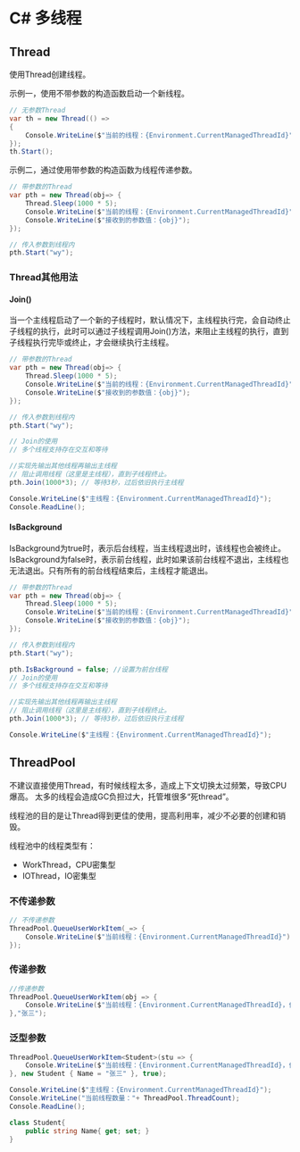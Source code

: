 # C# 多线程

## Thread

使用Thread创建线程。

示例一，使用不带参数的构造函数启动一个新线程。

```csharp
// 无参数Thread
var th = new Thread(() =>
{
    Console.WriteLine($"当前的线程：{Environment.CurrentManagedThreadId}");
});
th.Start();
```



示例二，通过使用带参数的构造函数为线程传递参数。

```csharp
// 带参数的Thread
var pth = new Thread(obj=> {
    Thread.Sleep(1000 * 5);
    Console.WriteLine($"当前的线程：{Environment.CurrentManagedThreadId}");
    Console.WriteLine($"接收到的参数值：{obj}");
});

// 传入参数到线程内
pth.Start("wy");
```



### Thread其他用法

#### Join()

当一个主线程启动了一个新的子线程时，默认情况下，主线程执行完，会自动终止子线程的执行，此时可以通过子线程调用Join()方法，来阻止主线程的执行，直到子线程执行完毕或终止，才会继续执行主线程。

```csharp
// 带参数的Thread
var pth = new Thread(obj=> {
    Thread.Sleep(1000 * 5);
    Console.WriteLine($"当前的线程：{Environment.CurrentManagedThreadId}");
    Console.WriteLine($"接收到的参数值：{obj}");
});

// 传入参数到线程内
pth.Start("wy");

// Join的使用
// 多个线程支持存在交互和等待

//实现先输出其他线程再输出主线程
// 阻止调用线程（这里是主线程），直到子线程终止。
pth.Join(1000*3); // 等待3秒，过后依旧执行主线程

Console.WriteLine($"主线程：{Environment.CurrentManagedThreadId}");
Console.ReadLine();
```



#### IsBackground

IsBackground为true时，表示后台线程，当主线程退出时，该线程也会被终止。
IsBackground为false时，表示前台线程，此时如果该前台线程不退出，主线程也无法退出。只有所有的前台线程结束后，主线程才能退出。

```csharp
// 带参数的Thread
var pth = new Thread(obj=> {
    Thread.Sleep(1000 * 5);
    Console.WriteLine($"当前的线程：{Environment.CurrentManagedThreadId}");
    Console.WriteLine($"接收到的参数值：{obj}");
});

// 传入参数到线程内
pth.Start("wy");

pth.IsBackground = false; //设置为前台线程
// Join的使用
// 多个线程支持存在交互和等待

//实现先输出其他线程再输出主线程
// 阻止调用线程（这里是主线程），直到子线程终止。
pth.Join(1000*3); // 等待3秒，过后依旧执行主线程

Console.WriteLine($"主线程：{Environment.CurrentManagedThreadId}");
```



## ThreadPool

不建议直接使用Thread，有时候线程太多，造成上下文切换太过频繁，导致CPU爆高。
太多的线程会造成GC负担过大，托管堆很多“死thread”。

线程池的目的是让Thread得到更佳的使用，提高利用率，减少不必要的创建和销毁。

线程池中的线程类型有：

- WorkThread，CPU密集型
- IOThread，IO密集型

### 不传递参数

```csharp
// 不传递参数
ThreadPool.QueueUserWorkItem(_=> {
    Console.WriteLine($"当前线程：{Environment.CurrentManagedThreadId}");
});
```

### 传递参数

```csharp
//传递参数
ThreadPool.QueueUserWorkItem(obj => {
    Console.WriteLine($"当前线程：{Environment.CurrentManagedThreadId}，值为：{obj}");
},"张三");
```

### 泛型参数

```csharp
ThreadPool.QueueUserWorkItem<Student>(stu => {
    Console.WriteLine($"当前线程：{Environment.CurrentManagedThreadId}，值为：{stu.Name}");
}, new Student { Name = "张三" }, true);

Console.WriteLine($"主线程：{Environment.CurrentManagedThreadId}");
Console.WriteLine("当前线程数量："+ ThreadPool.ThreadCount);
Console.ReadLine();

class Student{
    public string Name{ get; set; }
}
```



